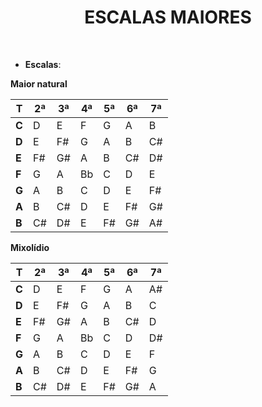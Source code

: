 <H1 align = "center">ESCALAS MAIORES</h1>

<br>

- **Escalas**:

**Maior natural**

|   T    |   2ª   |   3ª   |   4ª   |   5ª   |   6ª   |   7ª   |
|    -   |    -   |   -    |   -    |   -    |   -    |   -    |
| **C**  |   D    |   E    |   F    |   G    |   A    |   B    |
| **D**  |   E    |   F#   |   G    |   A    |   B    |   C#   |
| **E**  |   F#   |   G#   |   A    |   B    |   C#   |   D#   |
| **F**  |   G    |   A    |   Bb   |   C    |   D    |   E    |
| **G**  |   A    |   B    |   C    |   D    |   E    |   F#   |
| **A**  |   B    |   C#   |   D    |   E    |   F#   |   G#   |
| **B**  |   C#   |   D#   |   E    |   F#   |   G#   |   A#   |

**Mixolídio**

|   T    |   2ª   |   3ª   |   4ª   |   5ª   |   6ª   |   7ª   |
|    -   |    -   |   -    |   -    |   -    |   -    |   -    |
| **C**  |   D    |   E    |   F    |   G    |   A    |   A#   |
| **D**  |   E    |   F#   |   G    |   A    |   B    |   C    |
| **E**  |   F#   |   G#   |   A    |   B    |   C#   |   D    |
| **F**  |   G    |   A    |   Bb   |   C    |   D    |   D#   |
| **G**  |   A    |   B    |   C    |   D    |   E    |   F    |
| **A**  |   B    |   C#   |   D    |   E    |   F#   |   G    |
| **B**  |   C#   |   D#   |   E    |   F#   |   G#   |   A    |

